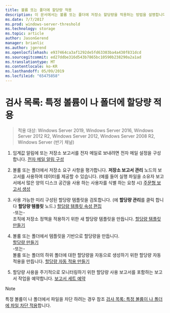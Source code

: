 ```yaml
---
title: 볼륨 또는 폴더에 할당량 적용
description: 이 문서에서는 볼륨 또는 폴더에 저장소 할당량을 적용하는 방법을 설명합니다.
ms.date: 7/7/2017
ms.prod: windows-server-threshold
ms.technology: storage
ms.topic: article
author: JasonGerend
manager: brianlic
ms.author: jgerend
ms.openlocfilehash: e937464ca3af1292de5fd63303ba4a430f831dcd
ms.sourcegitcommit: ed27ddbe316d543b7865bc10590b238290a2a1ad
ms.translationtype: MT
ms.contentlocale: ko-KR
ms.lasthandoff: 05/09/2019
ms.locfileid: "65475858"
---
```

# <a name="checklist-apply-a-quota-to-a-volume-or-folder"></a>검사 목록: 특정 볼륨이 나 폴더에 할당량 적용

> 적용 대상: Windows Server 2019, Windows Server 2016, Windows Server 2012 R2, Windows Server 2012, Windows Server 2008 R2, Windows Server (반기 채널)

1. 임계값 알림에 또는 저장소 보고서를 전자 메일로 보내려면 전자 메일 설정을 구성합니다. [전자 메일 알림 구성](configure-email-notifications.md)

2. 볼륨 또는 폴더에서 저장소 요구 사항을 평가합니다. **저장소 보고서 관리** 노드의 보고서를 사용하여 데이터를 제공할 수 있습니다. (예를 들어 실행 파일을 소유자 보고서에서 많은 양의 디스크 공간을 사용 하는 사용자를 식별 하는 요청 시) [주문형 보고서 생성](generate-reports-on-demand.md)

3. 사용 가능한 미리 구성된 할당량 템플릿을 검토합니다. (에 **할당량 관리**를 클릭 합니다 **할당량 템플릿** 노드.) [할당량 템플릿 속성 편집](edit-quota-template-properties.md) 
<br />-또는- <br /> 조직에 저장소 정책을 적용하기 위한 새 할당량 템플릿을 만듭니다. [할당량 템플릿 만들기](create-quota-template.md)

4. 볼륨 또는 폴더에서 템플릿을 기반으로 할당량을 만듭니다.  
 [할당량 만들기](create-quota.md) <br /> -또는- <br /> 볼륨 또는 폴더의 하위 폴더에 대한 할당량을 자동으로 생성하기 위한 할당량 자동 적용을 만듭니다. [할당량 자동 적용 만들기](create-auto-apply-quota.md)

6. 할당량 사용을 주기적으로 모니터링하기 위한 할당량 사용 보고서를 포함하는 보고서 작업을 예약합니다. [보고서 세트 예약](schedule-set-of-reports.md)

> [!Note]
> 특정 볼륨이 나 폴더에서 파일을 차단 하려는 경우 참조 [검사 목록: 특정 볼륨이 나 폴더에 파일 차단 적용](checklist-apply-file-screen-to-volume-or-folder.md)합니다.











